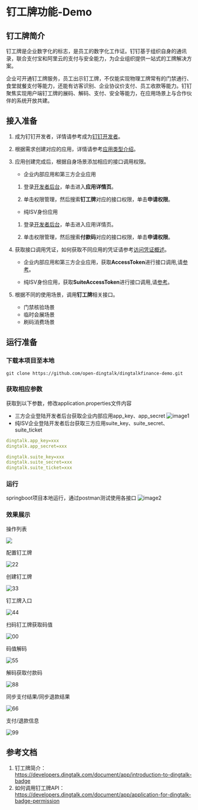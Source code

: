 # 钉工牌功能-Demo
## 钉工牌简介
钉工牌是企业数字化的标志，是员工的数字化工作证。钉钉基于组织自身的通讯录，联合支付宝和阿里云的支付与安全能力，为企业组织提供一站式的工牌解决方案。

企业可开通钉工牌服务，员工出示钉工牌，不仅能实现物理工牌常有的门禁通行、食堂就餐支付等能力，还能有访客识别、企业协议价支付、员工收款等能力。钉钉聚焦实现用户端钉工牌的展码、解码、支付、安全等能力，在应用场景上与合作伙伴的系统开放共建。

## 接入准备
1. 成为钉钉开发者，详情请参考成为[钉钉开发者](https://developers.dingtalk.com/document/app/become-a-dingtalk-developer?spm=ding_open_doc.document.0.0.65353799BrvFES#topic-2024337)。

2. 根据需求创建对应的应用，详情请参考[应用类型介绍](https://developers.dingtalk.com/document/app/application-types?spm=ding_open_doc.document.0.0.65353799BrvFES#topic-2024338)。

3. 应用创建完成后，根据自身场景添加相应的接口调用权限。

     - 企业内部应用和第三方企业应用

      1. 登录[开发者后台](https://login.dingtalk.com/oauth2/challenge.htm?redirect_uri=https%3A%2F%2Fopen-dev.dingtalk.com%2Fdingtalk_sso_call_back%3Fcontinue%3Dhttps%253A%252F%252Fopen-dev.dingtalk.com%252F%253Fspm%253Dding_open_doc.document.0.0.65353799BrvFES&response_type=code&client_id=dingbakuoyxavyp5ruxw&scope=openid+corpid)，单击进入**应用详情页**。

      2. 单击权限管理，然后搜索**钉工牌**对应的接口权限，单击**申请权限**。

     - 纯ISV身份应用

      1. 登录[开发者后台](https://login.dingtalk.com/oauth2/challenge.htm?redirect_uri=https%3A%2F%2Fopen-dev.dingtalk.com%2Fdingtalk_sso_call_back%3Fcontinue%3Dhttps%253A%252F%252Fopen-dev.dingtalk.com%252F%253Fspm%253Dding_open_doc.document.0.0.65353799BrvFES&response_type=code&client_id=dingbakuoyxavyp5ruxw&scope=openid+corpid)，单击进入应用详情页。

      2. 单击权限管理，然后搜索**付款码**对应的接口权限，单击**申请权限**。

4. 获取接口调用凭证，如何获取不同应用的凭证请参考[访问凭证概述](https://developers.dingtalk.com/document/app/authorization-overview?spm=ding_open_doc.document.0.0.65353799BrvFES#topic-2040646)。
     - 企业内部应用和第三方企业应用，获取**AccessToken**进行接口调用,请[参考](https://developers.dingtalk.com/document/app/obtain-the-access_token-of-an-internal-app)。

     - 纯ISV身份应用，获取**SuiteAccessToken**进行接口调用,请[参考](https://developers.dingtalk.com/document/app/obtains-the-suite_acess_token-of-third-party-enterprise-applications)。

5. 根据不同的使用场景，调用**钉工牌**相关接口。
     - 门禁核验场景
     - 临时会展场景
     - 刷码消费场景

## 运行准备
### 下载本项目至本地

```shell
git clone https://github.com/open-dingtalk/dingtalkfinance-demo.git
```

### 获取相应参数

获取到以下参数，修改application.properties文件内容
  - 三方企业登陆开发者后台获取企业内部应用app_key、app_secret
    ![image1](https://img.alicdn.com/imgextra/i2/O1CN01Qj32jD1p7Oy7LeilA_!!6000000005313-2-tps-1349-485.png)
  - 纯ISV企业登陆开发者后台获取三方应用suite_key、suite_secret、suite_ticket

```yaml
dingtalk.app_key=xxx
dingtalk.app_secret=xxx

dingtalk.suite_key=xxx
dingtalk.suite_secret=xxx
dingtalk.suite_ticket=xxx
```
### 运行
springboot项目本地运行，通过postman测试使用各接口
![image2](https://img.alicdn.com/imgextra/i2/O1CN01QPHKDQ1cHr2sINE5Y_!!6000000003576-2-tps-870-1286.png)

### 效果展示

操作列表

![](https://img.alicdn.com/imgextra/i4/O1CN01MVGnYF1kHrzDVBxxw_!!6000000004659-2-tps-449-422.png)

配置钉工牌

![22](https://img.alicdn.com/imgextra/i2/O1CN01z66hip21axy32D3GT_!!6000000007002-2-tps-449-76.png)

创建钉工牌

![33](https://img.alicdn.com/imgextra/i1/O1CN01UUQ2HX1M7kSI2n4LQ_!!6000000001388-2-tps-449-119.png)

钉工牌入口

![44](https://img.alicdn.com/imgextra/i3/O1CN01Bqsls41ZVe7q3pcAp_!!6000000003200-2-tps-449-504.png)

扫码钉工牌获取码值

![00](https://img.alicdn.com/imgextra/i1/O1CN01kYJgcb1bzXCmTY1v4_!!6000000003536-2-tps-448-376.png)

码值解码

![55](https://img.alicdn.com/imgextra/i3/O1CN01rp3kQO2AAhnoxMfMA_!!6000000008163-2-tps-449-262.png)

解码获取付款码

![88](https://img.alicdn.com/imgextra/i2/O1CN01fnWvyN1qGOP7kPbk1_!!6000000005468-2-tps-450-133.png)

同步支付结果/同步退款结果

![66](https://img.alicdn.com/imgextra/i1/O1CN01Jn4WJN239bXSr1pmD_!!6000000007213-2-tps-447-188.png)

支付/退款信息

![99](https://img.alicdn.com/imgextra/i2/O1CN01NIpm1B1zZTRpyLLQk_!!6000000006728-2-tps-448-951.png)



## 参考文档

1. 钉工牌简介：https://developers.dingtalk.com/document/app/introduction-to-dingtalk-badge
2. 如何调用钉工牌API：https://developers.dingtalk.com/document/app/application-for-dingtalk-badge-permission
